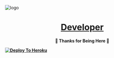 <img src="https://graph.org/file/3d4562c52f26a50809325.jpg" alt="logo" target="/blank">

<h1 align="center">
 <b><a href="https://t.me/Stubborn1223" target="/blank"> Developer </a></>
</h1>

<p align="center">🩵 Thanks for Being Here 🩵</p>


[![Deploy To Heroku](https://www.herokucdn.com/deploy/button.svg)](https://heroku.com/deploy?template=https://github.com/rihankumar/txt_leech)
